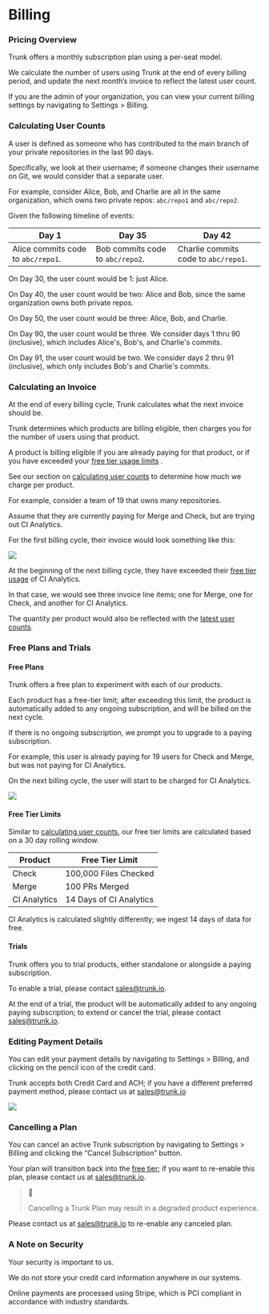 # Billing

### Pricing Overview

Trunk offers a monthly subscription plan using a per-seat model.

We calculate the number of users using Trunk at the end of every billing period, and update the next month’s invoice to reflect the latest user count.

If you are the admin of your organization, you can view your current billing settings by navigating to Settings > Billing.

### Calculating User Counts

A user is defined as someone who has contributed to the main branch of your private repositories in the last 90 days.

Specifically, we look at their username; if someone changes their username on Git, we would consider that a separate user.

For example, consider Alice, Bob, and Charlie are all in the same organization, which owns two private repos: `abc/repo1` and `abc/repo2`.

Given the following timeline of events:

| Day 1                              | Day 35                           | Day 42                               |
| ---------------------------------- | -------------------------------- | ------------------------------------ |
| Alice commits code to `abc/repo1`. | Bob commits code to `abc/repo2`. | Charlie commits code to `abc/repo1`. |

On Day 30, the user count would be 1: just Alice.

On Day 40, the user count would be two: Alice and Bob, since the same organization owns both private repos.

On Day 50, the user count would be three: Alice, Bob, and Charlie.

On Day 90, the user count would be three. We consider days 1 thru 90 (inclusive), which includes Alice's, Bob's, and Charlie's commits.

On Day 91, the user count would be two. We consider days 2 thru 91 (inclusive), which only includes Bob's and Charlie's commits.

### Calculating an Invoice

At the end of every billing cycle, Trunk calculates what the next invoice should be.

Trunk determines which products are billing eligible, then charges you for the number of users using that product.

A product is billing eligible if you are already paying for that product, or if you have exceeded your [free tier usage limits](billing.md#free-plans-and-trials) .

See our section on [calculating user counts](billing.md#calculating-user-counts) to determine how much we charge per product.

For example, consider a team of 19 that owns many repositories.

Assume that they are currently paying for Merge and Check, but are trying out CI Analytics.

For the first billing cycle, their invoice would look something like this:

![ ](https://files.readme.io/63bc876-Screen_Shot_2023-01-17_at_8.01.43_PM.png)

At the beginning of the next billing cycle, they have exceeded their [free tier usage](billing.md#free-plans-and-trials) of CI Analytics.

In that case, we would see three invoice line items; one for Merge, one for Check, and another for CI Analytics.

The quantity per product would also be reflected with the [latest user counts](billing.md#calculating-user-counts).

### Free Plans and Trials

#### **Free Plans**

Trunk offers a free plan to experiment with each of our products.

Each product has a free-tier limit; after exceeding this limit, the product is automatically added to any ongoing subscription, and will be billed on the next cycle.

If there is no ongoing subscription, we prompt you to upgrade to a paying subscription.

For example, this user is already paying for 19 users for Check and Merge, but was not paying for CI Analytics.

On the next billing cycle, the user will start to be charged for CI Analytics.

![ ](https://files.readme.io/f12daf8-Screen_Shot_2023-01-17_at_8.04.29_PM.png)

#### **Free Tier Limits**

Similar to [calculating user counts](../administration/billing.md#calculating-user-counts), our free tier limits are calculated based on a 30 day rolling window.

| Product      | Free Tier Limit         |
| ------------ | ----------------------- |
| Check        | 100,000 Files Checked   |
| Merge        | 100 PRs Merged          |
| CI Analytics | 14 Days of CI Analytics |

CI Analytics is calculated slightly differently; we ingest 14 days of data for free.

#### **Trials**

Trunk offers you to trial products, either standalone or alongside a paying subscription.

To enable a trial, please contact [sales@trunk.io](mailto:sales@trunk.io).

At the end of a trial, the product will be automatically added to any ongoing paying subscription; to extend or cancel the trial, please contact [sales@trunk.io](mailto:sales@trunk.io).

### Editing Payment Details

You can edit your payment details by navigating to Settings > Billing, and clicking on the pencil icon of the credit card.

Trunk accepts both Credit Card and ACH; if you have a different preferred payment method, please contact us at <sales@trunk.io>

![ ](https://files.readme.io/d7adf4f-Screen_Shot_2023-01-17_at_8.08.17_PM.png)

### Cancelling a Plan

You can cancel an active Trunk subscription by navigating to Settings > Billing and clicking the “Cancel Subscription” button.

Your plan will transition back into the [free tier](billing.md#free-plans-and-trials); if you want to re-enable this plan, please contact us at <sales@trunk.io>.

> 🚧
>
> Cancelling a Trunk Plan may result in a degraded product experience.

Please contact us at <sales@trunk.io> to re-enable any canceled plan.

### A Note on Security

Your security is important to us.

We do not store your credit card information anywhere in our systems.

Online payments are processed using Stripe, which is PCI compliant in accordance with industry standards.
